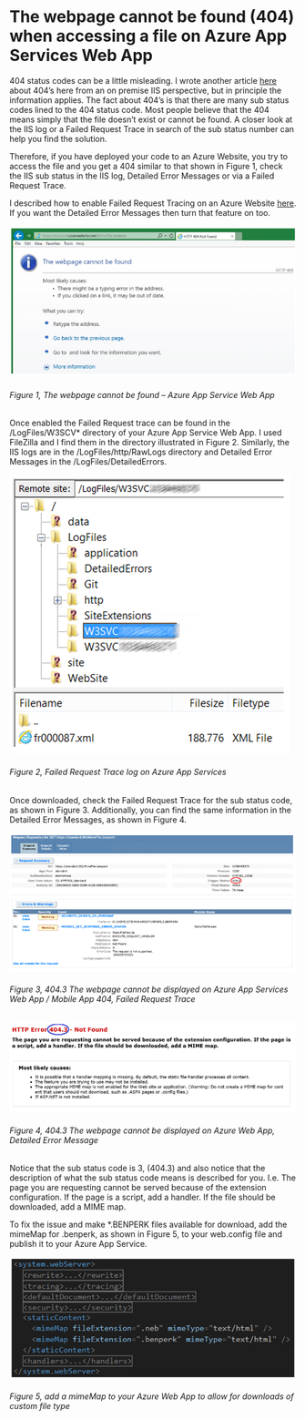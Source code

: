 # The webpage cannot be found (404) when accessing a file on Azure App Services Web App

404 status codes can be a little misleading.  I wrote another article [here][LINK1] about 404’s here from an on premise IIS perspective, but in principle the information applies.  The fact about 404’s is that there are many sub status codes lined to the 404 status code.  Most people believe that the 404 means simply that the file doesn’t exist or cannot be found.  A closer look at the IIS log or a Failed Request Trace in search of the sub status number can help you find the solution.

Therefore, if you have deployed your code to an Azure Website, you try to access the file and you get a 404 similar to that shown in Figure 1, check the IIS sub status in the IIS log, Detailed Error Messages or via a Failed Request Trace.

I described how to enable Failed Request Tracing on an Azure Website [here][LINK2].  If you want the Detailed Error Messages then turn that feature on too.

![The webpage cannot be found – Azure App Service Web App][FIGURE1]
###### Figure 1, The webpage cannot be found – Azure App Service Web App

Once enabled the Failed Request trace can be found in the /LogFiles/W3SCV* directory of your Azure App Service Web App.  I used FileZilla and I find them in the directory illustrated in Figure 2.  Similarly, the IIS logs are in the /LogFiles/http/RawLogs directory and Detailed Error Messages in the /LogFiles/DetailedErrors.

![Failed Request Trace log on Azure App Services][FIGURE2]
###### Figure 2, Failed Request Trace log on Azure App Services

Once downloaded, check the Failed Request Trace for the sub status code, as shown in Figure 3.  Additionally, you can find the same information in the Detailed Error Messages, as shown in Figure 4.

![404.3 The webpage cannot be displayed on Azure App Services Web App / Mobile App 404, Failed Request Trace][FIGURE3]
###### Figure 3, 404.3 The webpage cannot be displayed on Azure App Services Web App / Mobile App 404, Failed Request Trace

![404.3 The webpage cannot be displayed on Azure Web App, Detailed Error Message][FIGURE4]
###### Figure 4, 404.3 The webpage cannot be displayed on Azure Web App, Detailed Error Message

Notice that the sub status code is 3, (404.3) and also notice that the description of what the sub status code means is described for you.  I.e. The page you are requesting cannot be served because of the extension configuration.  If the page is a script, add a handler.  If the file should be downloaded, add a MIME map.

To fix the issue and make *.BENPERK files available for download, add the mimeMap for .benperk, as shown in Figure 5, to your web.config file and publish it to your Azure App Service.

![add a mimeMap to your Azure Web App  to allow for downloads of custom file type][FIGURE5]
###### Figure 5, add a mimeMap to your Azure Web App  to allow for downloads of custom file type


[FIGURE1]: ../images/2014/msdn-0444.png "Figure 1, The webpage cannot be found – Azure App Service Web App"
[FIGURE2]: ../images/2014/msdn-0445.png "Figure 2, Failed Request Trace log on Azure App Services"
[FIGURE3]: ../images/2014/msdn-0446.png "Figure 3, 404.3 The webpage cannot be displayed on Azure App Services Web App / Mobile App 404, Failed Request Trace"
[FIGURE4]: ../images/2014/msdn-0447.png "Figure 4, 404.3 The webpage cannot be displayed on Azure Web App, Detailed Error Message"
[FIGURE5]: ../images/2014/msdn-0448.png "Figure 5, add a mimeMap to your Azure Web App  to allow for downloads of custom file type"

[LINK1]: ../2012/2012-06-displaying-detailed-error-messages-in-iis.md
[LINK2]: ../2013/2013-07-enabling-failed-request-logging-on-a-windows-azure-web-site.md
